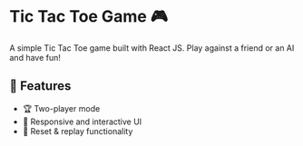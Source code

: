 # Tic Tac Toe Game 🎮

A simple Tic Tac Toe game built with React JS. Play against a friend or an AI and have fun!

## 📌 Features
- 🏆 Two-player mode
- 🎨 Responsive and interactive UI
- 🔄 Reset & replay functionality
